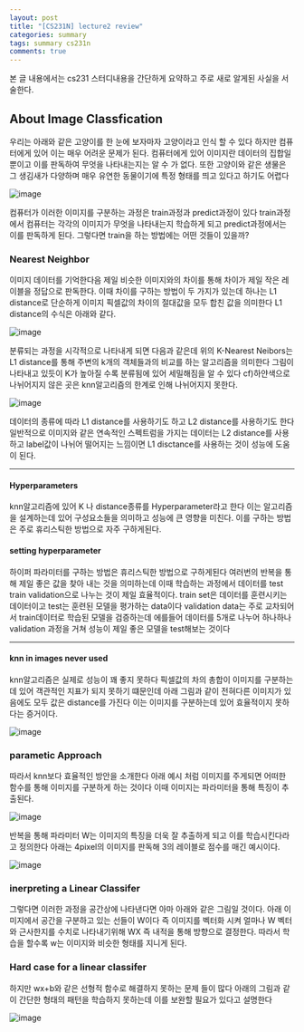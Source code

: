 ```yaml
---
layout: post
title: "[CS231N] lecture2 review"
categories: summary
tags: summary cs231n
comments: true
---
```


본 글 내용에서는 cs231 스터디내용을 간단하게 요약하고 주로 새로 알게된 사실을 서술한다.

## About Image Classfication

우리는 아래와 같은 고양이를 한 눈에 보자마자 고양이라고 인식 할 수 있다 하지만 컴퓨터에게 있어 이는 매우 어려운 문제가 된다.
컴퓨터에게 있어 이미지란 데이터의 집합일 뿐이고 이를 판독하여 무엇을 나타내는지는 알 수 가 없다. 또한 고양이와 같은 생물은 그 생김새가 다양하며
매우 유연한 동물이기에 특정 형태를 띄고 있다고 하기도 어렵다

![image](https://user-images.githubusercontent.com/65720894/122865480-6ed9fb80-d361-11eb-96f2-3b464e4cff92.png)


컴퓨터가 이러한 이미지를 구분하는 과정은 train과정과 predict과정이 있다 train과정에서 컴퓨터는 각각의 이미지가 무엇을 나타내는지 학습하게 되고 
predict과정에서는 이를 판독하게 된다. 그렇다면 train을 하는 방법에는 어떤 것들이 있을까?


### Nearest Neighbor

이미지 데이터를 기억한다음 제일 비슷한 이미지와의 차이를 통해 차이가 제일 작은 레이블을 정답으로 판독한다. 이때 차이를 구하는 방법이 두 가지가 있는데 하나는 L1 distance로 단순하게 이미지 픽셀값의 차이의 절대값을 모두 합친 값을 의미한다 L1 distance의 수식은 아래와 같다.

![image](https://user-images.githubusercontent.com/65720894/122865958-2838d100-d362-11eb-8468-ccd4e438ba2f.png)


분류되는 과정을 시각적으로 나타내게 되면 다음과 같은데 위의 K-Nearest Neibors는 L1 distance를 통해 주변의 k개의 객체들과의 비교를 하는
알고리즘을 의미한다 그림이 나타내고 있듯이 K가 높아질 수록 분류됨에 있어 세밀해짐을 알 수 있다 cf)하얀색으로 나뉘어지지 않은 곳은 knn알고리즘의 한계로 인해 나뉘어지지 못한다.

![image](https://user-images.githubusercontent.com/65720894/122866072-58806f80-d362-11eb-8375-c6d10697167d.png)

데이터의 종류에 따라 L1 distance를 사용하기도 하고 L2 distance를 사용하기도 한다 일반적으로 이미지와 같은 연속적인 스펙트럼을 가지는 데이터는 L2 distance를 사용하고 label값이 나뉘어 떨어지는 느낌이면 L1 disctance를 사용하는 것이 성능에 도움이 된다.


---------------------

#### Hyperparameters

knn알고리즘에 있어 K 나 distance종류를 Hyperparameter라고 한다 이는 알고리즘을 설계하는데 있어 구성요소들을 의미하고 성능에 큰 영향을 미친다. 이를 구하는 방법은 주로 휴리스틱한 방법으로 자주 구하게된다. 



#### setting hyperparameter

하이퍼 파라미터를 구하는 방법은 휴리스틱한 방법으로 구하게된다 여러번의 반복을 통해 제일 좋은 값을 찾아 내는 것을 의미하는데 이때 학습하는 과정에서 데이터를 test train validation으로 나누는 것이 제일 효율적이다. train set은 데이터를 훈련시키는 데이터이고 test는 훈련된 모델을
평가하는 data이다 validation data는 주로 교차되어서 train데이터로 학습된 모델을 검증하는데 에를들어 데이터를 5개로 나누어 하나하나 validation 과정을 거쳐 성능이 제일 좋은 모델을 test해보는 것이다



--------------

#### knn in images never used

knn알고리즘은 실제로 성능이 꽤 좋지 못하다 픽셀값의 차의 총합이 이미지를 구분하는데 있어 객관적인 지표가 되지 못하기 떄문인데 아래 그림과 같이 전혀다른 이미지가 있음에도 모두 값은 distance를 가진다 이는 이미지를 구분하는데 있어 효율적이지 못하다는 증거이다.

![image](https://user-images.githubusercontent.com/65720894/122868035-5d92ee00-d365-11eb-87a9-4027e4d49b41.png)


### parametic Approach

따라서 knn보다 효율적인 방안을 소개한다 아래 예시 처럼 이미지를 주게되면 어떠한 함수를 통해 이미지를 구분하게 하는 것이다 이때 이미지는 파라미터을 통해 특징이 추출된다.

![image](https://user-images.githubusercontent.com/65720894/122868661-3852af80-d366-11eb-9266-6b7c80726ab8.png)

반복을 통해 파라미터 W는 이미지의 특징을 더욱 잘 추출하게 되고 이를 학습시킨다라고 정의한다 아래는 4pixel의 이미지를 판독해 3의 레이블로 점수를 매긴 예시이다.

![image](https://user-images.githubusercontent.com/65720894/122868934-7f40a500-d366-11eb-861a-079b81758517.png)


### inerpreting a Linear Classifer

그렇다면 이러한 과정을 공간상에 나타낸다면 아마 아래와 같은 그림일 것이다. 아래 이미지에서 공간을 구분하고 있는 선들이 W이다 즉 이미지를 벡터화 시켜 얼마나 W 벡터와 근사한지를 수치로 나타내기위해 WX 즉 내적을 통해 방향으로 결정한다. 따라서 학습을 할수록 w는 이미지와 비슷한 형태를 지니게 된다.  

### Hard case for a linear classifer

하지만 wx+b와 같은 선형적 함수로 해결하지 못하는 문제 들이 많다 아래의 그림과 같이 간단한 형태의 패턴을 학습하지 못하는데 이를 보완할 필요가 있다고 설명한다

![image](https://user-images.githubusercontent.com/65720894/122869327-10178080-d367-11eb-8847-acc8a3625ea1.png)
















